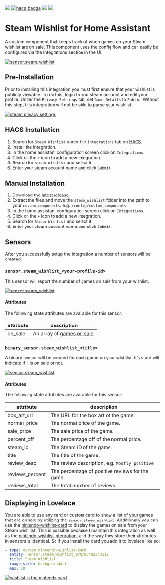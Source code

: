 [![](https://img.shields.io/github/release/boralyl/steam-wishlist/all.svg?style=for-the-badge)](https://github.com/boralyl/steam-wishlist/releases)
[![hacs_badge](https://img.shields.io/badge/HACS-Default-orange.svg?style=for-the-badge)](https://github.com/hacs/integration)
[![](https://img.shields.io/github/license/boralyl/steam-wishlist?style=for-the-badge)](LICENSE)
[![](https://img.shields.io/github/actions/workflow/status/boralyl/steam-wishlist/pythonpackage.yaml?branch=main&style=for-the-badge)](https://github.com/boralyl/steam-wishlist/actions)

# Steam Wishlist for Home Assistant

A custom component that keeps track of when games on your Steam wishlist are on
sale. This component uses the config flow and can easily be configured via the
Integrations section in the UI.

[![sensor.steam_wishlist](https://github.com/boralyl/steam-wishlist/raw/master/assets/setup.png)](https://github.com/boralyl/steam-wishlist/raw/master/assets/setup.png)

## Pre-Installation

Prior to installing this integration you must first ensure that your wishlist is publicly
viewable. To do this, login to you steam account and edit your profile. Under the
`Privacy Settings` tab, set `Game Details` to `Public`. Without this step, this integration
will not be able to parse your wishlist.

[![steam privacy settings](https://github.com/boralyl/steam-wishlist/raw/master/assets/steam-profile.png)](https://github.com/boralyl/steam-wishlist/raw/master/assets/steam-profile.png)

## HACS Installation

1. Search for `Steam Wishlist` under the `Integrations` tab on [HACS](https://hacs.xyz/).
2. Install the integration.
3. In the home assistant configuration screen click on `Integrations`.
4. Click on the `+` icon to add a new integration.
5. Search for `Steam Wishlist` and select it.
6. Enter your steam account name and click `Submit`.

## Manual Installation

1. Download the [latest release](https://github.com/boralyl/steam-wishlist/releases).
2. Extract the files and move the `steam_wishlist` folder into the path to your
   `custom_components`. e.g. `/config/custom_components`.
3. In the home assistant configuration screen click on `Integrations`.
4. Click on the `+` icon to add a new integration.
5. Search for `Steam Wishlist` and select it.
6. Enter your steam account name and click `Submit`.

## Sensors

After you successfully setup the integration a number of sensors will be created.

### `sensor.steam_wishlist_<your-profile-id>`

This sensor will report the number of games on sale from your wishlist.

[![sensor.steam_wishlist](https://github.com/boralyl/steam-wishlist/raw/main/assets/sensor.steam_wishlist.png)](https://github.com/boralyl/steam-wishlist/raw/main/assets/sensor.steam_wishlist.png)

#### Attributes

The following state attributes are available for this sensor:

| attribute | description                                 |
| --------- | ------------------------------------------- |
| on_sale   | An array of [games on sale](#attributes-1). |

### `binary_sensor.steam_wishlist_<title>`

A binary sensor will be created for each game on your wishlist. It's state will
indicate if it is on sale or not.

[![sensor.steam_wishlist](https://github.com/boralyl/steam-wishlist/raw/main/assets/binary_sensor.steam_wishlist_terraria.png)](https://github.com/boralyl/steam-wishlist/raw/main/assets/binary_sensor.steam_wishlist_terraria.png)

#### Attributes

The following state attributes are available for this sensor:

| attribute       | description                                      |
| --------------- | ------------------------------------------------ |
| box_art_url     | The URL for the box art of the game.             |
| normal_price    | The normal price of the game.                    |
| sale_price      | The sale price of the game.                      |
| percent_off     | The percentage off of the normal price.          |
| steam_id        | The Steam ID of the game.                        |
| title           | The title of the game.                           |
| review_desc     | The review description, e.g. `Mostly positive`   |
| reviews_percent | The percentage of positive reviews for the game. |
| reviews_total   | The total number of reviews.                     |

## Displaying in Lovelace

You are able to use any card or custom card to show a list of your games that are
on sale by utilizing the `sensor.steam_wishlist`. Additionally you can use the
[nintendo-wishlist-card](https://github.com/custom-cards/nintendo-wishlist-card)
to display the games on sale from your Steam wish list. This is possible because
I maintain this integration as well as the [nintendo-wishlist integration](https://github.com/custom-components/sensor.nintendo_wishlist), and the way they store their attributes
in sensors is identical. So if you install the card you add it to lovelace like so:

```yaml
- type: custom:nintendo-wishlist-card
  entity: sensor.steam_wishlist_978793482343112
  title: Steam Wishlist
  image_style: backgroundart
  max: 10
```

[![wishlist in the nintendo card](https://github.com/boralyl/steam-wishlist/raw/main/assets/custom-card.png)](https://github.com/boralyl/steam-wishlist/raw/main/assets/custom-card.png)
